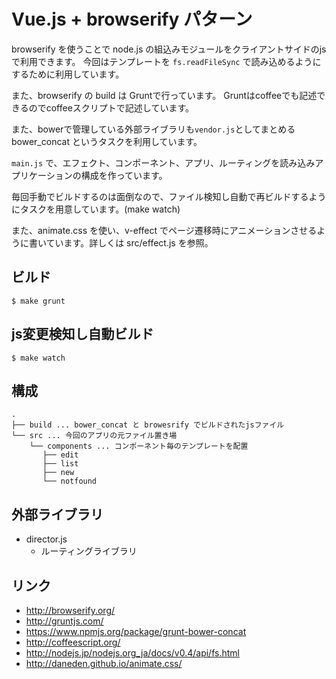 Vue.js + browserify パターン
===================================

browserify を使うことで node.js の組込みモジュールをクライアントサイドのjsで利用できます。
今回はテンプレートを `fs.readFileSync` で読み込めるようにするために利用しています。

また、browserify の build は Gruntで行っています。
Gruntはcoffeeでも記述できるのでcoffeeスクリプトで記述しています。

また、bowerで管理している外部ライブラリも`vendor.js`としてまとめる bower_concat というタスクを利用しています。

`main.js` で、エフェクト、コンポーネント、アプリ、ルーティングを読み込みアプリケーションの構成を作っています。

毎回手動でビルドするのは面倒なので、ファイル検知し自動で再ビルドするようにタスクを用意しています。(make watch)

また、animate.css を使い、v-effect でページ遷移時にアニメーションさせるように書いています。詳しくは src/effect.js を参照。

## ビルド

    $ make grunt

## js変更検知し自動ビルド

    $ make watch

## 構成
```
.
├── build ... bower_concat と browesrify でビルドされたjsファイル
└── src ... 今回のアプリの元ファイル置き場
    └── components ... コンポーネント毎のテンプレートを配置
       ├── edit
       ├── list
       ├── new
       └── notfound

```

## 外部ライブラリ

* director.js
  * ルーティングライブラリ

## リンク

* http://browserify.org/
* http://gruntjs.com/
* https://www.npmjs.org/package/grunt-bower-concat
* http://coffeescript.org/
* http://nodejs.jp/nodejs.org_ja/docs/v0.4/api/fs.html
* http://daneden.github.io/animate.css/